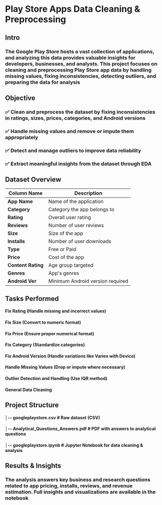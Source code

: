 # Play Store Apps Data Cleaning & Preprocessing
## Intro
### The Google Play Store hosts a vast collection of applications, and analyzing this data provides valuable insights for developers, businesses, and analysts. This project focuses on cleaning and preprocessing Play Store app data by handling missing values, fixing inconsistencies, detecting outliers, and preparing the data for analysis
## Objective
### ✅ Clean and preprocess the dataset by fixing inconsistencies in ratings, sizes, prices, categories, and Android versions
### ✅ Handle missing values and remove or impute them appropriately
### ✅ Detect and manage outliers to improve data reliability
### ✅ Extract meaningful insights from the dataset through EDA
## Dataset Overview
| Column Name       | Description |
|------------------|------------|
| **App Name**     | Name of the application |
| **Category**     | Category the app belongs to |
| **Rating**       | Overall user rating |
| **Reviews**      | Number of user reviews |
| **Size**         | Size of the app |
| **Installs**     | Number of user downloads |
| **Type**         | Free or Paid |
| **Price**        | Cost of the app |
| **Content Rating** | Age group targeted |
| **Genres**       | App's genres |
| **Android Ver**  | Minimum Android version required |
## Tasks Performed
#### Fix Rating (Handle missing and incorrect values)
#### Fix Size (Convert to numeric format)
#### Fix Price (Ensure proper numerical format)
#### Fix Category (Standardize categories)
#### Fix Android Version (Handle variations like Varies with Device)
#### Handle Missing Values (Drop or impute where necessary)
#### Outlier Detection and Handling (Use IQR method)
#### General Data Cleaning
## Project Structure
#### │-- googleplaystore.csv               # Raw dataset (CSV)
#### │-- Analytical_Questions_Answers.pdf # PDF with answers to analytical questions
#### │-- googleplaystore.ipynb    # Jupyter Notebook for data cleaning & analysis
##  Results & Insights
### The analysis answers key business and research questions related to app pricing, installs, reviews, and revenue estimation. Full insights and visualizations are available in the notebook



